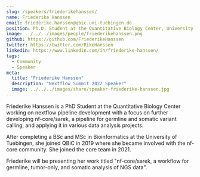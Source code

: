 ```yaml
---
slug: /speakers/friederikehanssen/
name: Friederike Hanssen
email: friederike.hanssen@qbic.uni-tuebingen.de
position: Ph.D. Student at the Quantitative Biology Center, University of Tübingen
image: ../../../images/people/friederikehanssen.png
github: https://github.com/FriederikeHanssen
twitter: https://twitter.com/RikeHanssen
linkedin: https://www.linkedin.com/in/friederike-hanssen/	
tags:
  - Community
  - Speaker
meta:
  title: "Friederike Hanssen"
  description: "Nextflow Summit 2022 Speaker"
  image: ../../../images/share/speaker-friederike-hanssen.jpg
---
```

Friederike Hanssen is a PhD Student at the Quantitative Biology Center working on nextflow pipeline development with a focus on further developing nf-core/sarek, a pipeline for germline and somatic variant calling, and applying it in various data analysis projects.

After completing a BSc and MSc in Bioinformatics at the University of Tuebingen, she joined QBiC in 2019 where she became involved with the nf-core community. She joined the core team in 2021.

Friederike will be presenting her work titled "nf-core/sarek, a workflow for germline, tumor-only, and somatic analysis of NGS data".
